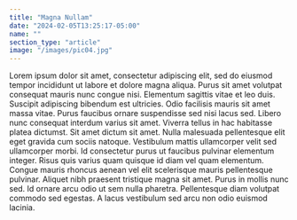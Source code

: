 ```yaml
---
title: "Magna Nullam"
date: "2024-02-05T13:25:17-05:00"
name: ""
section_type: "article"
image: "/images/pic04.jpg"
---
```


Lorem ipsum dolor sit amet, consectetur adipiscing elit, sed do eiusmod tempor incididunt ut labore et dolore magna aliqua. Purus sit amet volutpat consequat mauris nunc congue nisi. Elementum sagittis vitae et leo duis. Suscipit adipiscing bibendum est ultricies. Odio facilisis mauris sit amet massa vitae. Purus faucibus ornare suspendisse sed nisi lacus sed. Libero nunc consequat interdum varius sit amet. Viverra tellus in hac habitasse platea dictumst. Sit amet dictum sit amet. Nulla malesuada pellentesque elit eget gravida cum sociis natoque. Vestibulum mattis ullamcorper velit sed ullamcorper morbi. Id consectetur purus ut faucibus pulvinar elementum integer. Risus quis varius quam quisque id diam vel quam elementum. Congue mauris rhoncus aenean vel elit scelerisque mauris pellentesque pulvinar. Aliquet nibh praesent tristique magna sit amet. Purus in mollis nunc sed. Id ornare arcu odio ut sem nulla pharetra. Pellentesque diam volutpat commodo sed egestas. A lacus vestibulum sed arcu non odio euismod lacinia.
